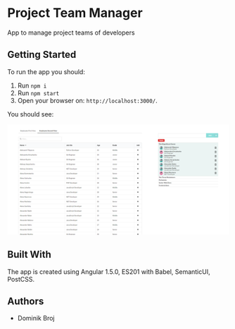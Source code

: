 # Project Team Manager

App to manage project teams of developers


## Getting Started

To run the app you should:

1. Run ```npm i```
2. Run ```npm start```
3. Open your browser on: ```http://localhost:3000/```.


You should see:

![project team manager index](./readme-img.png)


## Built With

The app is created using Angular 1.5.0, ES201 with Babel, SemanticUI, PostCSS.

## Authors

* Dominik Broj

